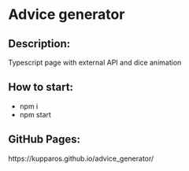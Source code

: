 <h1>Advice generator</h1>

<h2>Description:</h2>

<p>Typescript page with external API and dice animation</p>

<h2>How to start:</h2>

- npm i
- npm start

<h2>GitHub Pages:</h2>

<p>https://kupparos.github.io/advice_generator/</p>
